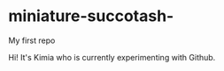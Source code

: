 # miniature-succotash-
My first repo 

Hi! 
It's Kimia who is currently experimenting with Github. 
